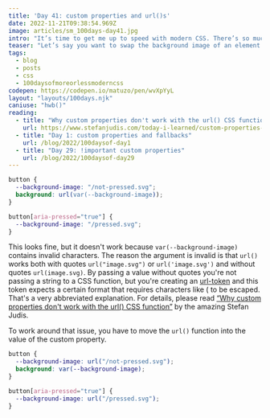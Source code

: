 ```yaml
---
title: 'Day 41: custom properties and url()s'
date: 2022-11-21T09:38:54.969Z
image: articles/sm_100days-day41.jpg
intro: "It’s time to get me up to speed with modern CSS. There’s so much new in CSS that I know too little about. To change that I’ve started [#100DaysOfMoreOrLessModernCSS](/blog/2022/100-days-of-more-or-less-modern-css/). Why more or less modern CSS? Because some topics will be about cutting-edge features, while other stuff has been around for quite a while already, but I just have little to no experience with it."
teaser: "Let’s say you want to swap the background image of an element based on a certain condition, like whether it’s pressed, using custom properties."
tags:
  - blog
  - posts
  - css
  - 100daysofmoreorlessmoderncss
codepen: https://codepen.io/matuzo/pen/wvXpYyL
layout: "layouts/100days.njk"
caniuse: "hwb()"
reading:
  - title: "Why custom properties don't work with the url() CSS function"
    url: https://www.stefanjudis.com/today-i-learned/custom-properties-dont-work-with-the-url-css-function/
  - title: "Day 1: custom properties and fallbacks"
    url: /blog/2022/100daysof-day1
  - title: "Day 29: !important custom properties"
    url: /blog/2022/100daysof-day29
---
```


```css
button {
  --background-image: "/not-pressed.svg";
  background: url(var(--background-image));
}

button[aria-pressed="true"] {
  --background-image: "/pressed.svg";
}
```

This looks fine, but it doesn't work because `var(--background-image)` contains invalid characters. The reason the argument is invalid is that `url()` works both with quotes `url("image.svg")` or `url('image.svg')` and without quotes `url(image.svg)`. By passing a value without quotes you're not passing a string to a CSS function, but you're creating an [url-token](https://www.w3.org/TR/css-syntax-3/#url-token-diagram) and this token expects a certain format that requires characters like ( to be escaped.  
That's a very abbreviated explanation. For details, please read [“Why custom properties don't work with the url() CSS function”](https://www.stefanjudis.com/today-i-learned/custom-properties-dont-work-with-the-url-css-function/) by the amazing Stefan Judis.

To work around that issue, you have to move the `url()` function into the value of the custom property.

```css
button {
  --background-image: url("/not-pressed.svg");
  background: var(--background-image);
}

button[aria-pressed="true"] {
  --background-image: url("/pressed.svg");
}
```